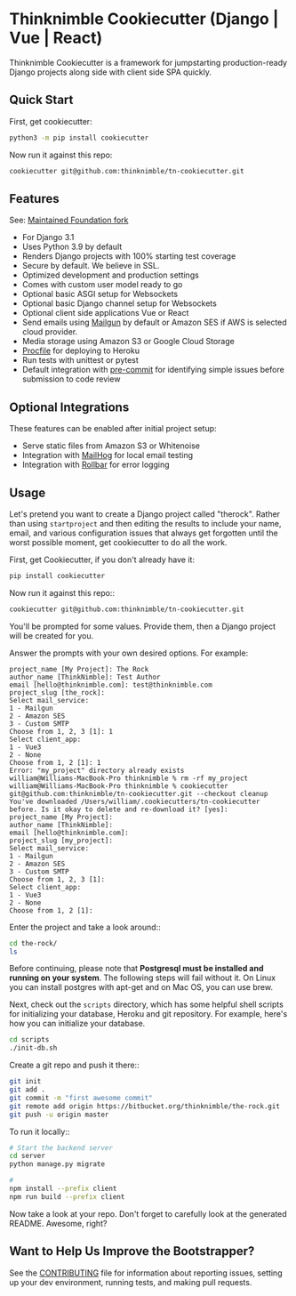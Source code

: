 # Thinknimble Cookiecutter (Django | Vue | React)

Thinknimble Cookiecutter is a framework for jumpstarting production-ready Django projects along side with client side SPA quickly.

## Quick Start

First, get cookiecutter:

```bash
python3 -m pip install cookiecutter
```

Now run it against this repo:

```bash
cookiecutter git@github.com:thinknimble/tn-cookiecutter.git
```

## Features

See: [Maintained Foundation fork]

 - For Django 3.1
 - Uses Python 3.9 by default
 - Renders Django projects with 100% starting test coverage
 - Secure by default. We believe in SSL.
 - Optimized development and production settings
 - Comes with custom user model ready to go
 - Optional basic ASGI setup for Websockets
 - Optional basic Django channel setup for Websockets
 - Optional client side applications Vue or React 
 - Send emails using [Mailgun] by default or Amazon SES if AWS is selected cloud provider.
 - Media storage using Amazon S3 or Google Cloud Storage
 - [Procfile] for deploying to Heroku
 - Run tests with unittest or pytest
 - Default integration with [pre-commit] for identifying simple issues before submission to code review

## Optional Integrations

These features can be enabled after initial project setup:

 - Serve static files from Amazon S3 or Whitenoise
 - Integration with [MailHog] for local email testing
 - Integration with [Rollbar] for error logging

## Usage

Let's pretend you want to create a Django project called "therock". Rather than using `startproject` and then editing the results to include your name, email, and various configuration issues that always get forgotten until the worst possible moment, get cookiecutter to do all the work.

First, get Cookiecutter, if you don't already have it:

```bash
pip install cookiecutter
```

Now run it against this repo::

```bash
cookiecutter git@github.com:thinknimble/tn-cookiecutter.git
```

You'll be prompted for some values. Provide them, then a Django project will be created for you.

Answer the prompts with your own desired options. For example:

    project_name [My Project]: The Rock
    author_name [ThinkNimble]: Test Author
    email [hello@thinknimble.com]: test@thinknimble.com
    project_slug [the_rock]:
    Select mail_service:
    1 - Mailgun
    2 - Amazon SES
    3 - Custom SMTP
    Choose from 1, 2, 3 [1]: 1
    Select client_app:
    1 - Vue3
    2 - None
    Choose from 1, 2 [1]: 1
    Error: "my_project" directory already exists
    william@Williams-MacBook-Pro thinknimble % rm -rf my_project 
    william@Williams-MacBook-Pro thinknimble % cookiecutter git@github.com:thinknimble/tn-cookiecutter.git --checkout cleanup
    You've downloaded /Users/william/.cookiecutters/tn-cookiecutter before. Is it okay to delete and re-download it? [yes]: 
    project_name [My Project]: 
    author_name [ThinkNimble]: 
    email [hello@thinknimble.com]: 
    project_slug [my_project]: 
    Select mail_service:
    1 - Mailgun
    2 - Amazon SES
    3 - Custom SMTP
    Choose from 1, 2, 3 [1]: 
    Select client_app:
    1 - Vue3
    2 - None
    Choose from 1, 2 [1]: 


Enter the project and take a look around::

```bash
cd the-rock/
ls
```

Before continuing, please note that **Postgresql must be installed and running on your system**. The following steps will fail without it. On Linux you can install postgres with apt-get and on Mac OS, you can use brew.

Next, check out the `scripts` directory, which has some helpful shell scripts for initializing your database, Heroku and git repository. For example, here's how you can initialize your database.

```bash
cd scripts
./init-db.sh
```

Create a git repo and push it there::

```bash
git init
git add .
git commit -m "first awesome commit"
git remote add origin https://bitbucket.org/thinknimble/the-rock.git
git push -u origin master
```

To run it locally::

```bash
# Start the backend server
cd server
python manage.py migrate

#
npm install --prefix client
npm run build --prefix client
```

Now take a look at your repo. Don't forget to carefully look at the generated README. Awesome, right?

## Want to Help Us Improve the Bootstrapper?

See the [CONTRIBUTING] file for information about reporting issues, setting up your dev environment, running tests, and making pull requests.

[CONTRIBUTING]: ./CONTRIBUTING.md
[Procfile]: https://devcenter.heroku.com/articles/procfile
[Mailgun]: http://www.mailgun.com/
[Whitenoise]: https://whitenoise.readthedocs.io/
[MailHog]: https://github.com/mailhog/MailHog
[Rollbar]: https://docs.rollbar.com/docs
[pre-commit]: https://github.com/pre-commit/pre-commit
[Maintained Foundation Fork]: https://github.com/Parbhat/cookiecutter-django-foundation